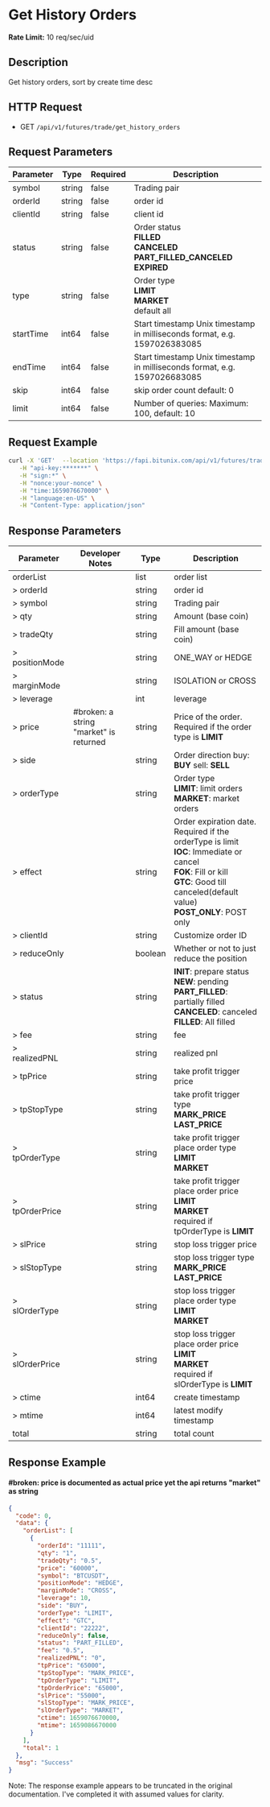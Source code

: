 # Get History Orders

**Rate Limit:** 10 req/sec/uid

## Description

Get history orders, sort by create time desc

## HTTP Request

* GET `/api/v1/futures/trade/get_history_orders`

## Request Parameters

| Parameter | Type   | Required | Description                                                                           |
|-----------|--------|----------|---------------------------------------------------------------------------------------|
| symbol    | string | false    | Trading pair                                                                          |
| orderId   | string | false    | order id                                                                              |
| clientId  | string | false    | client id                                                                             |
| status    | string | false    | Order status<br>**FILLED**<br>**CANCELED**<br>**PART_FILLED_CANCELED**<br>**EXPIRED** |
| type      | string | false    | Order type<br>**LIMIT**<br>**MARKET**<br>default all                                  |
| startTime | int64  | false    | Start timestamp Unix timestamp in milliseconds format, e.g. 1597026383085             |
| endTime   | int64  | false    | Start timestamp Unix timestamp in milliseconds format, e.g. 1597026683085             |
| skip      | int64  | false    | skip order count default: 0                                                           |
| limit     | int64  | false    | Number of queries: Maximum: 100, default: 10                                          |

## Request Example

```bash
curl -X 'GET'  --location 'https://fapi.bitunix.com/api/v1/futures/trade/get_history_orders?symbol=BTCUSDT' \
   -H "api-key:*******" \
   -H "sign:*" \
   -H "nonce:your-nonce" \
   -H "time:1659076670000" \
   -H "language:en-US" \
   -H "Content-Type: application/json"
```

## Response Parameters

| Parameter      | Developer Notes                        | Type    | Description                                                                                                                                                                                  |
|----------------|----------------------------------------|---------|----------------------------------------------------------------------------------------------------------------------------------------------------------------------------------------------|
| orderList      |                                        | list    | order list                                                                                                                                                                                   |
| > orderId      |                                        | string  | order id                                                                                                                                                                                     |
| > symbol       |                                        | string  | Trading pair                                                                                                                                                                                 |
| > qty          |                                        | string  | Amount (base coin)                                                                                                                                                                           |
| > tradeQty     |                                        | string  | Fill amount (base coin)                                                                                                                                                                      |
| > positionMode |                                        | string  | ONE_WAY or HEDGE                                                                                                                                                                             |
| > marginMode   |                                        | string  | ISOLATION or CROSS                                                                                                                                                                           |
| > leverage     |                                        | int     | leverage                                                                                                                                                                                     |
| > price        | #broken: a string "market" is returned | string  | Price of the order. Required if the order type is **LIMIT**                                                                                                                                  |
| > side         |                                        | string  | Order direction buy: **BUY** sell: **SELL**                                                                                                                                                  |
| > orderType    |                                        | string  | Order type<br>**LIMIT**: limit orders<br>**MARKET**: market orders                                                                                                                           |
| > effect       |                                        | string  | Order expiration date. Required if the orderType is limit<br>**IOC**: Immediate or cancel<br>**FOK**: Fill or kill<br>**GTC**: Good till canceled(default value)<br>**POST_ONLY**: POST only |
| > clientId     |                                        | string  | Customize order ID                                                                                                                                                                           |
| > reduceOnly   |                                        | boolean | Whether or not to just reduce the position                                                                                                                                                   |
| > status       |                                        | string  | **INIT**: prepare status<br>**NEW**: pending<br>**PART_FILLED**: partially filled<br>**CANCELED**: canceled<br>**FILLED**: All filled                                                        |
| > fee          |                                        | string  | fee                                                                                                                                                                                          |
| > realizedPNL  |                                        | string  | realized pnl                                                                                                                                                                                 |
| > tpPrice      |                                        | string  | take profit trigger price                                                                                                                                                                    |
| > tpStopType   |                                        | string  | take profit trigger type<br>**MARK_PRICE**<br>**LAST_PRICE**                                                                                                                                 |
| > tpOrderType  |                                        | string  | take profit trigger place order type<br>**LIMIT**<br>**MARKET**                                                                                                                              |
| > tpOrderPrice |                                        | string  | take profit trigger place order price<br>**LIMIT**<br>**MARKET**<br>required if tpOrderType is **LIMIT**                                                                                     |
| > slPrice      |                                        | string  | stop loss trigger price                                                                                                                                                                      |
| > slStopType   |                                        | string  | stop loss trigger type<br>**MARK_PRICE**<br>**LAST_PRICE**                                                                                                                                   |
| > slOrderType  |                                        | string  | stop loss trigger place order type<br>**LIMIT**<br>**MARKET**                                                                                                                                |
| > slOrderPrice |                                        | string  | stop loss trigger place order price<br>**LIMIT**<br>**MARKET**<br>required if slOrderType is **LIMIT**                                                                                       |
| > ctime        |                                        | int64   | create timestamp                                                                                                                                                                             |
| > mtime        |                                        | int64   | latest modify timestamp                                                                                                                                                                      |
| total          |                                        | string  | total count                                                                                                                                                                                  |

## Response Example

#### #broken: price is documented as actual price yet the api returns "market" as string

```json
{
  "code": 0,
  "data": {
    "orderList": [
      {
        "orderId": "11111",
        "qty": "1",
        "tradeQty": "0.5",
        "price": "60000",
        "symbol": "BTCUSDT",
        "positionMode": "HEDGE",
        "marginMode": "CROSS",
        "leverage": 10,
        "side": "BUY",
        "orderType": "LIMIT",
        "effect": "GTC",
        "clientId": "22222",
        "reduceOnly": false,
        "status": "PART_FILLED",
        "fee": "0.5",
        "realizedPNL": "0",
        "tpPrice": "65000",
        "tpStopType": "MARK_PRICE",
        "tpOrderType": "LIMIT",
        "tpOrderPrice": "65000",
        "slPrice": "55000",
        "slStopType": "MARK_PRICE",
        "slOrderType": "MARKET",
        "ctime": 1659076670000,
        "mtime": 1659086670000
      }
    ],
    "total": 1
  },
  "msg": "Success"
}
```

Note: The response example appears to be truncated in the original documentation. I've completed it with assumed values
for clarity.